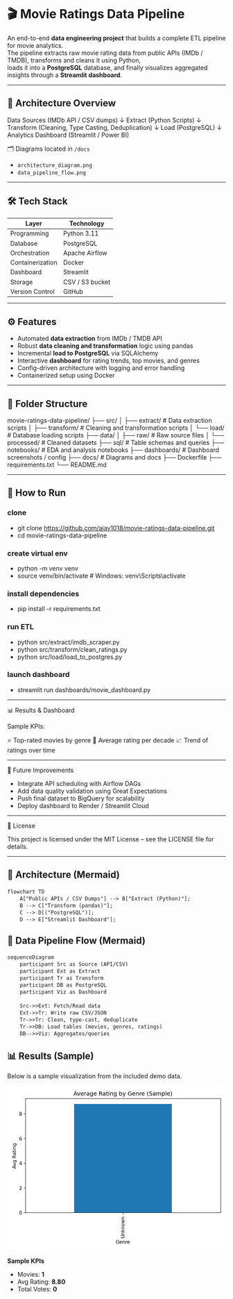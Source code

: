 # 🎬 Movie Ratings Data Pipeline

An end-to-end **data engineering project** that builds a complete ETL pipeline for movie analytics.  
The pipeline extracts raw movie rating data from public APIs (IMDb / TMDB), transforms and cleans it using Python,  
loads it into a **PostgreSQL** database, and finally visualizes aggregated insights through a **Streamlit dashboard**.

---

## 🧱 Architecture Overview

Data Sources (IMDb API / CSV dumps)
↓
Extract (Python Scripts)
↓
Transform (Cleaning, Type Casting, Deduplication)
↓
Load (PostgreSQL)
↓
Analytics Dashboard (Streamlit / Power BI)


🗂️ Diagrams located in `/docs`  
- `architecture_diagram.png`  
- `data_pipeline_flow.png`

---

## 🛠️ Tech Stack

| Layer | Technology |
|-------|-------------|
| Programming | Python 3.11 |
| Database | PostgreSQL |
| Orchestration | Apache Airflow |
| Containerization | Docker |
| Dashboard | Streamlit |
| Storage | CSV / S3 bucket |
| Version Control | GitHub |

---

## ⚙️ Features

- Automated **data extraction** from IMDb / TMDB API  
- Robust **data cleaning and transformation** logic using pandas  
- Incremental **load to PostgreSQL** via SQLAlchemy  
- Interactive **dashboard** for rating trends, top movies, and genres  
- Config-driven architecture with logging and error handling  
- Containerized setup using Docker  

---

## 📂 Folder Structure

movie-ratings-data-pipeline/
├── src/
│ ├── extract/ # Data extraction scripts
│ ├── transform/ # Cleaning and transformation scripts
│ └── load/ # Database loading scripts
├── data/
│ ├── raw/ # Raw source files
│ └── processed/ # Cleaned datasets
├── sql/ # Table schemas and queries
├── notebooks/ # EDA and analysis notebooks
├── dashboards/ # Dashboard screenshots / config
├── docs/ # Diagrams and docs
├── Dockerfile
├── requirements.txt
└── README.md

---

## 🚀 How to Run

### clone
- git clone https://github.com/ajay1018/movie-ratings-data-pipeline.git
- cd movie-ratings-data-pipeline

### create virtual env
- python -m venv venv
- source venv/bin/activate   # Windows: venv\Scripts\activate

### install dependencies
- pip install -r requirements.txt

### run ETL
- python src/extract/imdb_scraper.py
- python src/transform/clean_ratings.py
- python src/load/load_to_postgres.py

### launch dashboard
- streamlit run dashboards/movie_dashboard.py

---

📊 Results & Dashboard

Sample KPIs:

⭐ Top-rated movies by genre
🎯 Average rating per decade
📈 Trend of ratings over time

---

🔮 Future Improvements

- Integrate API scheduling with Airflow DAGs
- Add data quality validation using Great Expectations
- Push final dataset to BigQuery for scalability
- Deploy dashboard to Render / Streamlit Cloud

---

🧾 License

This project is licensed under the MIT License – see the LICENSE file for details.

---

## 🧱 Architecture (Mermaid)

```mermaid
flowchart TD
    A["Public APIs / CSV Dumps"] --> B["Extract (Python)"];
    B --> C["Transform (pandas)"];
    C --> D[("PostgreSQL")];
    D --> E["Streamlit Dashboard"];
```

## 🔁 Data Pipeline Flow (Mermaid)

```mermaid
sequenceDiagram
    participant Src as Source (API/CSV)
    participant Ext as Extract
    participant Tr as Transform
    participant DB as PostgreSQL
    participant Viz as Dashboard

    Src->>Ext: Fetch/Read data
    Ext->>Tr: Write raw CSV/JSON
    Tr->>Tr: Clean, type-cast, deduplicate
    Tr->>DB: Load tables (movies, genres, ratings)
    DB-->>Viz: Aggregates/queries
```

## 📊 Results (Sample)

Below is a sample visualization from the included demo data.

![dashboard](dashboards/movie_ratings_dashboard.png)

**Sample KPIs**
- Movies: **1**
- Avg Rating: **8.80**
- Total Votes: **0**
